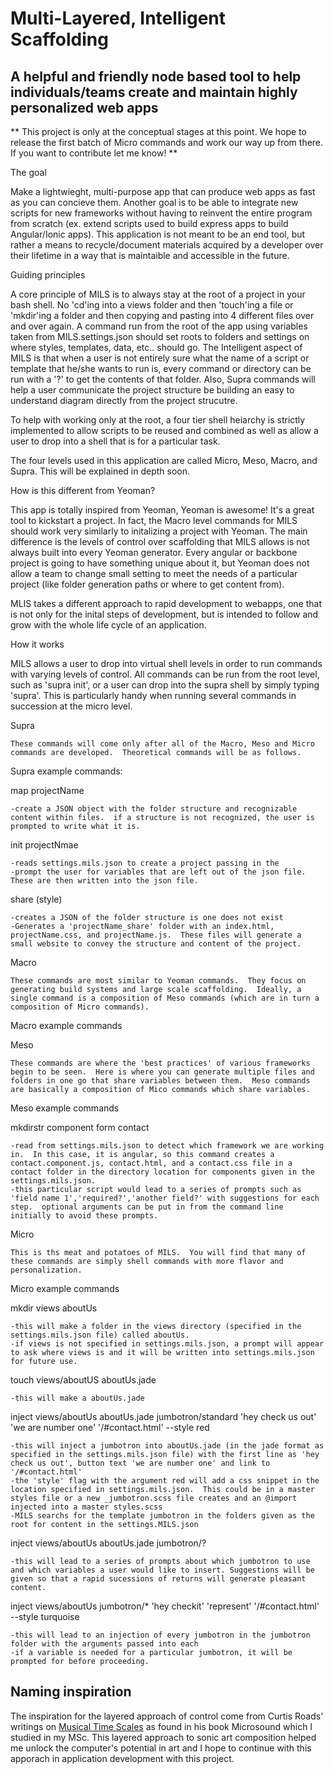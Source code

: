 # Multi-Layered, Intelligent Scaffolding

## A helpful and friendly node based tool to help individuals/teams create and maintain highly personalized web apps 

** This project is only at the conceptual stages at this point.  We hope to release the first batch of Micro commands and work our way up from there.  If you want to contribute let me know! **

The goal

Make a lightwieght, multi-purpose app that can produce web apps as fast as you can concieve them.  Another goal is to be able to integrate new scripts for new frameworks without having to reinvent the entire program from scratch (ex. extend scripts used to build express apps to build Angular/Ionic apps).  This application is not meant to be an end tool, but rather a means to recycle/document materials acquired by a developer over their lifetime in a way that is maintaible and accessible in the future.


Guiding principles

A core principle of MILS is to always stay at the root of a project in your bash shell.  No 'cd'ing into a views folder and then 'touch'ing a file or 'mkdir'ing a folder and then copying and pasting into 4 different files over and over again.  A command run from the root of the app using variables taken from MILS.settings.json should set roots to folders and settings on where styles, templates, data, etc.. should go.  The Intelligent aspect of MILS is that when a user is not entirely sure what the name of a script or template that he/she wants to run is, every command or directory can be run with a '?' to get the contents of that folder.  Also, Supra commands will help a user communicate the project structure be building an easy to understand diagram directly from the project strucutre. 

To help with working only at the root, a four tier shell heiarchy is strictly implemented to allow scripts to be reused and combined as well as allow a user to drop into a shell that is for a particular task.  

The four levels used in this application are called Micro, Meso, Macro, and Supra.  This will be explained in depth soon.


How is this different from Yeoman?

This app is totally inspired from Yeoman, Yeoman is awesome!  It's a great tool to kickstart a project.  In fact, the Macro level commands for MILS should work very similarly to initalizing a project with Yeoman.  The main difference is the levels of control over scaffolding that MILS allows is not always built into every Yeoman generator.  Every angular or backbone project is going to have something unique about it, but Yeoman does not allow a team to change small setting to meet the needs of a particular project (like folder generation paths or where to get content from).   

MLIS takes a different approach to rapid development to webapps, one that is not only for the inital steps of development, but is intended to follow and grow with the whole life cycle of an application.


How it works

  MILS allows a user to drop into virtual shell levels in order to run commands with varying levels of control. All commands can be run from the root level, such as 'supra init', or a user can drop into the supra shell by simply typing 'supra'.  This is particularly handy when running several commands in succession at the micro level. 


Supra

	These commands will come only after all of the Macro, Meso and Micro commands are developed.  Theoretical commands will be as follows. 

Supra example commands:

map projectName

	-create a JSON object with the folder structure and recognizable content within files.  if a structure is not recognized, the user is prompted to write what it is.

init projectNmae

	-reads settings.mils.json to create a project passing in the 
	-prompt the user for variables that are left out of the json file. These are then written into the json file.

share (style)
	
	-creates a JSON of the folder structure is one does not exist
	-Generates a 'projectName_share' folder with an index.html, projectName.css, and projectName.js.  These files will generate a small website to convey the structure and content of the project.  

Macro

	These commands are most similar to Yeoman commands.  They focus on generating build systems and large scale scaffolding.  Ideally, a single command is a composition of Meso commands (which are in turn a composition of Micro commands).

Macro example commands 

Meso

	These commands are where the 'best practices' of various frameworks begin to be seen.  Here is where you can generate multiple files and folders in one go that share variables between them.  Meso commands are basically a composition of Mico commands which share variables.  

Meso example commands

mkdirstr component form contact

	-read from settings.mils.json to detect which framework we are working in.  In this case, it is angular, so this command creates a contact.component.js, contact.html, and a contact.css file in a contact folder in the directory location for components given in the settings.mils.json.  
	-this particular script would lead to a series of prompts such as 'field name 1','required?','another field?' with suggestions for each step.  optional arguments can be put in from the command line initially to avoid these prompts. 



Micro  

	This is ths meat and potatoes of MILS.  You will find that many of these commands are simply shell commands with more flavor and personalization.

Micro example commands

mkdir views aboutUs
	
	-this will make a folder in the views directory (specified in the settings.mils.json file) called aboutUs.  
	-if views is not specified in settings.mils.json, a prompt will appear to ask where views is and it will be written into settings.mils.json for future use.

touch views/aboutUS aboutUs.jade

	-this will make a aboutUs.jade 

inject views/aboutUs aboutUs.jade jumbotron/standard 'hey check us out' 'we are number one' '/#contact.html' --style red

	-this will inject a jumbotron into aboutUs.jade (in the jade format as specified in the settings.mils.json file) with the first line as 'hey check us out', button text 'we are number one' and link to '/#contact.html'
	-the 'style' flag with the argument red will add a css snippet in the location specified in settings.mils.json.  This could be in a master styles file or a new _jumbotron.scss file creates and an @import injected into a master styles.scss
	-MILS searchs for the template jumbotron in the folders given as the root for content in the settings.MILS.json

inject views/aboutUs aboutUs.jade jumbotron/?

	-this will lead to a series of prompts about which jumbotron to use and which variables a user would like to insert. Suggestions will be given so that a rapid sucessions of returns will generate pleasant content.

inject views/aboutUs jumbotron/* 'hey checkit' 'represent' '/#contact.html' --style turquoise

	-this will lead to an injection of every jumbotron in the jumbotron folder with the arguments passed into each
	-if a variable is needed for a particular jumbotron, it will be prompted for before proceeding.


Naming inspiration
------------------
The inspiration for the layered approach of control come from Curtis Roads' writings on [Musical Time Scales] as found in his book Microsound which I studied in my MSc.  This layered approach to sonic art composition helped me unlock the computer's potential in art and I hope to continue with this apporach in application development with this project.



[Musical Time Scales]: https://slowdensity.files.wordpress.com/2013/05/timescales-diagram.jpg?w=549 "Curtis Roads: Musical Time Scales"